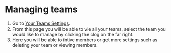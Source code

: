 # Managing teams
1. Go to [Your Teams Settings](https://app.cal.com/settings/teams).
2. From this page you will be able to vie all your teams, select the team you would like to manage by clicking the clog on the far right.
3. Here you will be able to intive members or get more settings such as deleting your team or viewing members.
